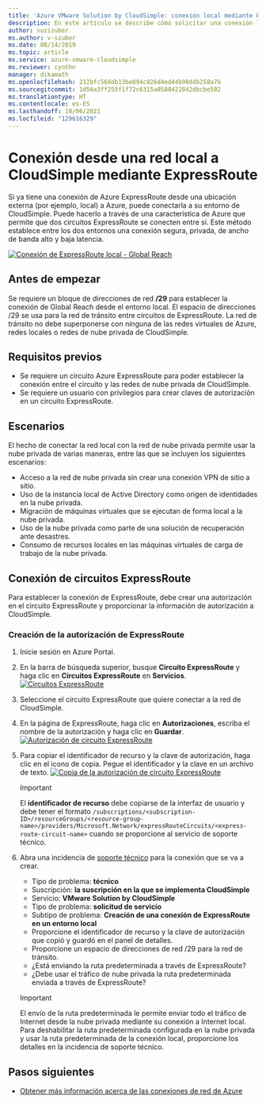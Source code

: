 ```yaml
---
title: 'Azure VMware Solution by CloudSimple: conexión local mediante ExpressRoute'
description: En este artículo se describe cómo solicitar una conexión local mediante ExpressRoute desde la red de la región de CloudSimple.
author: suzizuber
ms.author: v-szuber
ms.date: 08/14/2019
ms.topic: article
ms.service: azure-vmware-cloudsimple
ms.reviewer: cynthn
manager: dikamath
ms.openlocfilehash: 212bfc568db13be894c826d4ed44b98ddb258a7b
ms.sourcegitcommit: 1d56a3ff255f1f72c6315a0588422842dbcbe502
ms.translationtype: HT
ms.contentlocale: es-ES
ms.lasthandoff: 10/06/2021
ms.locfileid: "129616329"
---
```

# <a name="connect-from-on-premises-to-cloudsimple-using-expressroute"></a>Conexión desde una red local a CloudSimple mediante ExpressRoute

Si ya tiene una conexión de Azure ExpressRoute desde una ubicación externa (por ejemplo, local) a Azure, puede conectarla a su entorno de CloudSimple. Puede hacerlo a través de una característica de Azure que permite que dos circuitos ExpressRoute se conecten entre sí. Este método establece entre los dos entornos una conexión segura, privada, de ancho de banda alto y baja latencia.

[![Conexión de ExpressRoute local - Global Reach](media/cloudsimple-global-reach-connection.png)](media/cloudsimple-global-reach-connection.png)

## <a name="before-you-begin"></a>Antes de empezar

Se requiere un bloque de direcciones de red **/29** para establecer la conexión de Global Reach desde el entorno local.  El espacio de direcciones /29 se usa para la red de tránsito entre circuitos de ExpressRoute.  La red de tránsito no debe superponerse con ninguna de las redes virtuales de Azure, redes locales o redes de nube privada de CloudSimple.

## <a name="prerequisites"></a>Requisitos previos

* Se requiere un circuito Azure ExpressRoute para poder establecer la conexión entre el circuito y las redes de nube privada de CloudSimple.
* Se requiere un usuario con privilegios para crear claves de autorización en un circuito ExpressRoute.

## <a name="scenarios"></a>Escenarios

El hecho de conectar la red local con la red de nube privada permite usar la nube privada de varias maneras, entre las que se incluyen los siguientes escenarios:

* Acceso a la red de nube privada sin crear una conexión VPN de sitio a sitio.
* Uso de la instancia local de Active Directory como origen de identidades en la nube privada.
* Migración de máquinas virtuales que se ejecutan de forma local a la nube privada.
* Uso de la nube privada como parte de una solución de recuperación ante desastres.
* Consumo de recursos locales en las máquinas virtuales de carga de trabajo de la nube privada.

## <a name="connecting-expressroute-circuits"></a>Conexión de circuitos ExpressRoute

Para establecer la conexión de ExpressRoute, debe crear una autorización en el circuito ExpressRoute y proporcionar la información de autorización a CloudSimple.


### <a name="create-expressroute-authorization"></a>Creación de la autorización de ExpressRoute

1. Inicie sesión en Azure Portal.

2. En la barra de búsqueda superior, busque **Circuito ExpressRoute** y haga clic en **Circuitos ExpressRoute** en **Servicios**.
    [![Circuitos ExpressRoute](media/azure-expressroute-transit-search.png)](media/azure-expressroute-transit-search.png)

3. Seleccione el circuito ExpressRoute que quiere conectar a la red de CloudSimple.

4. En la página de ExpressRoute, haga clic en **Autorizaciones**, escriba el nombre de la autorización y haga clic en **Guardar**.
    [![Autorización de circuito ExpressRoute](media/azure-expressroute-transit-authorizations.png)](media/azure-expressroute-transit-authorizations.png)

5. Para copiar el identificador de recurso y la clave de autorización, haga clic en el icono de copia. Pegue el identificador y la clave en un archivo de texto.
    [![Copia de la autorización de circuito ExpressRoute](media/azure-expressroute-transit-authorization-copy.png)](media/azure-expressroute-transit-authorization-copy.png)

    > [!IMPORTANT]
    > El **identificador de recurso** debe copiarse de la interfaz de usuario y debe tener el formato ```/subscriptions/<subscription-ID>/resourceGroups/<resource-group-name>/providers/Microsoft.Network/expressRouteCircuits/<express-route-circuit-name>``` cuando se proporcione al servicio de soporte técnico.

6. Abra una incidencia de <a href="https://portal.azure.com/#blade/Microsoft_Azure_Support/HelpAndSupportBlade/newsupportrequest" target="_blank">soporte técnico</a> para la conexión que se va a crear.
    * Tipo de problema: **técnico**
    * Suscripción: **la suscripción en la que se implementa CloudSimple**
    * Servicio: **VMware Solution by CloudSimple**
    * Tipo de problema: **solicitud de servicio**
    * Subtipo de problema: **Creación de una conexión de ExpressRoute en un entorno local**
    * Proporcione el identificador de recurso y la clave de autorización que copió y guardó en el panel de detalles.
    * Proporcione un espacio de direcciones de red /29 para la red de tránsito.
    * ¿Está enviando la ruta predeterminada a través de ExpressRoute?
    * ¿Debe usar el tráfico de nube privada la ruta predeterminada enviada a través de ExpressRoute?

    > [!IMPORTANT]
    > El envío de la ruta predeterminada le permite enviar todo el tráfico de Internet desde la nube privada mediante su conexión a Internet local.  Para deshabilitar la ruta predeterminada configurada en la nube privada y usar la ruta predeterminada de la conexión local, proporcione los detalles en la incidencia de soporte técnico.

## <a name="next-steps"></a>Pasos siguientes

* [Obtener más información acerca de las conexiones de red de Azure](cloudsimple-azure-network-connection.md)  
